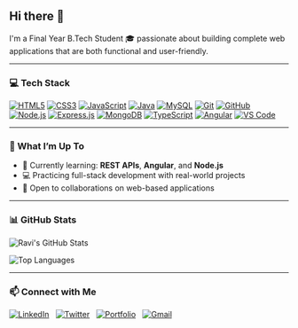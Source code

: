 ## Hi there 👋  
I'm a Final Year B.Tech Student 🎓 passionate about building complete web applications that are both functional and user-friendly.

---

### 💻 Tech Stack  
[![HTML5](https://img.shields.io/badge/-HTML5-E34F26?style=for-the-badge&logo=html5&logoColor=white)]()
[![CSS3](https://img.shields.io/badge/-CSS3-1572B6?style=for-the-badge&logo=css3&logoColor=white)]()
[![JavaScript](https://img.shields.io/badge/-JavaScript-F7DF1E?style=for-the-badge&logo=javascript&logoColor=black)]()
[![Java](https://img.shields.io/badge/-Java-007396?style=for-the-badge&logo=java&logoColor=white)]()
[![MySQL](https://img.shields.io/badge/-MySQL-4479A1?style=for-the-badge&logo=mysql&logoColor=white)]()
[![Git](https://img.shields.io/badge/-Git-F05032?style=for-the-badge&logo=git&logoColor=white)]()
[![GitHub](https://img.shields.io/badge/-GitHub-181717?style=for-the-badge&logo=github&logoColor=white)]()
[![Node.js](https://img.shields.io/badge/-Node.js-339933?style=for-the-badge&logo=nodedotjs&logoColor=white)]()
[![Express.js](https://img.shields.io/badge/-Express.js-000000?style=for-the-badge&logo=express&logoColor=white)]()
[![MongoDB](https://img.shields.io/badge/-MongoDB-47A248?style=for-the-badge&logo=mongodb&logoColor=white)]()
[![TypeScript](https://img.shields.io/badge/-TypeScript-3178C6?style=for-the-badge&logo=typescript&logoColor=white)]()
[![Angular](https://img.shields.io/badge/-Angular-DD0031?style=for-the-badge&logo=angular&logoColor=white)]()
[![VS Code](https://img.shields.io/badge/-VS_Code-007ACC?style=for-the-badge&logo=visualstudiocode&logoColor=white)]()


---

### 🚀 What I’m Up To  
- 🌱 Currently learning: **REST APIs**, **Angular**, and **Node.js**  
- 💻 Practicing full-stack development with real-world projects  
- 🤝 Open to collaborations on web-based applications

---

### 📊 GitHub Stats  

![Ravi's GitHub Stats](https://github-readme-stats.vercel.app/api?username=Ravi-narayana-brahma&show_icons=true&theme=radical)  

![Top Languages](https://github-readme-stats.vercel.app/api/top-langs/?username=Ravi-narayana-brahma&layout=compact&theme=radical)

---

### 📫 Connect with Me

[![LinkedIn](https://img.shields.io/badge/LinkedIn-blue?logo=linkedin&logoColor=white)](https://www.linkedin.com/in/ravi-narayana-brahma-3493b229a/)&nbsp;&nbsp;
[![Twitter](https://img.shields.io/badge/Twitter-1DA1F2?logo=twitter&logoColor=white)](https://twitter.com/your-twitter)&nbsp;&nbsp;
[![Portfolio](https://img.shields.io/badge/Portfolio-000?logo=github&logoColor=white)](https://portfolio-five-pied-22.vercel.app/)&nbsp;&nbsp;
[![Gmail](https://img.shields.io/badge/Gmail-D14836?logo=gmail&logoColor=white)](mailto:ravinaryanab25@gmail.com)












